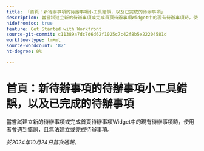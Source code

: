 ```yaml
---
title: 「首頁：新待辦事項的待辦事項小工具錯誤，以及已完成的待辦事項」
description: 當嘗試建立新的待辦事項或完成首頁待辦事項Widget中的現有待辦事項時，使用者會遇到錯誤，且無法建立或完成待辦事項。
hidefromtoc: true
feature: Get Started with Workfront
source-git-commit: c11389a7dc7d6d62f1025c7c42f8b5e22204581d
workflow-type: tm+mt
source-wordcount: '82'
ht-degree: 0%

---
```


# 首頁：新待辦事項的待辦事項小工具錯誤，以及已完成的待辦事項

當嘗試建立新的待辦事項或完成首頁待辦事項Widget中的現有待辦事項時，使用者會遇到錯誤，且無法建立或完成待辦事項。

_於2024年10月24日首次通報。_
